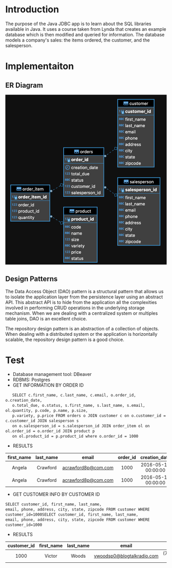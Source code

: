 # Introduction
The purpose of the Java JDBC app is to learn about the SQL libraries available in Java. It uses a course taken from Lynda that creates an example database which is then modified and queried for information. The database models a company's sales: the items ordered, the customer, and the salesperson.

# Implementaiton
## ER Diagram
![image description](assets/ER_diagram.png)

## Design Patterns
The Data Access Object (DAO) pattern is a structural pattern that allows us to isolate the application layer from the persistence layer using an abstract API. This abstract API is to hide from the application all the complexities involved in performing CRUD operations in the underlying storage mechanism. When we are dealing with a centralized system or multiples table joins, DAO is an excellent choice.

The repository design pattern is an abstraction of a collection of objects. When dealing with a distributed system or the application is horizontally scalable, the repository design pattern is a good choice.

# Test
- Database management tool: DBeaver
- RDBMS: Postgres
- GET INFORMATION BY ORDER ID
```postgres-psql
   SELECT c.first_name, c.last_name, c.email, o.order_id, o.creation_date, 
   o.total_due, o.status, s.first_name, s.last_name, s.email, ol.quantity, p.code, p.name, p.size,
   p.variety, p.price FROM orders o JOIN customer c on o.customer_id = c.customer_id JOIN salesperson s
   on o.salesperson_id = s.salesperson_id JOIN order_item ol on ol.order_id = o.order_id JOIN product p 
   on ol.product_id = p.product_id where o.order_id = 1000
```
- RESULTS

|first_name|last_name|email|order_id|creation_date|total_due|status|s.first_name|s.last_name|s.email|ol.quantity|p.code|p.name|p.size|p.variety|p.price|
|:---:|:---:|:---:|:---:|:---:|:---:|:---:|:---:|:---:|:---:|:---:|:---:|:---:|:---:|:---:|:---:|
|Angela|Crawford|acrawford8p@com.com|1000|2016-05-14 00:00:00|118.22|paid|Edward|Kelley|ekelleyu@hplussport.com|17|MWLEM32|Mineral|Water|32|Lemon-Lime|3.69|
|Angela|Crawford|acrawford8p@com.com|1000|2016-05-14 00:00:00|118.22|paid|Edward|Kelley|ekelleyu@hplussport.com|31|MWCRA20|Mineral|Water|20|Cranberry|1.79|

- GET CUSTOMER INFO BY CUSTOMER ID
```postgres-psql
SELECT customer_id, first_name, last_name, 
email, phone, address, city, state, zipcode FROM customer WHERE customer_id=1000SELECT customer_id, first_name, last_name,                                                                            email, phone, address, city, state, zipcode FROM customer WHERE customer_id=1000
```

- RESULTS

|customer_id|first_name|last_name|email|phone|address|city|state|zipcode|
|:---:|:---:|:---:|:---:|:---:|:---:|:---:|:---:|:---:|
|1000|Victor|Woods|vwoodsp0@blogtalkradio.com|(786)720-8933|00|Bunting|Terrace|Miami|FL|33164|